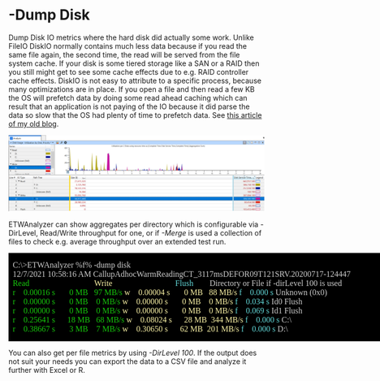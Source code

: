 # -Dump Disk

Dump Disk IO metrics where the hard disk did actually some work. Unlike FileIO DiskIO normally contains much less data 
because if you read the same file again, the second time, the read will be served from the file system cache. If your
disk is some tiered storage like a SAN or a RAID then you still might get to see some cache effects due to e.g. RAID controller
cache effects.
DiskIO is not easy to attribute to a specific process, because many optimizations are in place. If you open a file and then read
a few KB the OS will prefetch data by doing some read ahead caching which can result that an application is not paying of the 
IO because it did parse the data so slow that the OS had plenty of time to prefetch data. See [this article of my old blog](https://web.archive.org/web/20141230191825/http://geekswithblogs.net/akraus1/archive/2014/12/14/160652.aspx).

![WPA_DiskIO](Images/WPA_DiskIO.png)

ETWAnalyzer can show aggregates per directory which is configurable via -DirLevel, Read/Write throughput for one, or if *-Merge* is 
used a collection of files to check e.g. average throughput over an extended test run.

<table class=MsoNormalTable border=0 cellspacing=0 cellpadding=0 width=1871
 style='width:1403.05pt;border-collapse:collapse;mso-yfti-tbllook:1184;
 mso-padding-alt:0in 0in 0in 0in'>
 <tr style='mso-yfti-irow:0;mso-yfti-firstrow:yes;mso-yfti-lastrow:yes;
  height:49.7pt'>
  <td width=1871 valign=top style='width:1403.05pt;border:solid windowtext 1.0pt;
  background:black;padding:0in 5.4pt 0in 5.4pt;height:49.7pt'>
  <p class=MsoNormal style='line-height:normal'><a name="_GoBack"></a><span
  style='font-size:12.0pt;font-family:"Lucida Console";mso-fareast-font-family:
  "Times New Roman";color:#CCCCCC;background:black;mso-highlight:black'>C:\&gt;ETWAnalyzer
  %f% -dump disk<br>
  12/7/2021 10:58:16 AM
  CallupAdhocWarmReadingCT_3117msDEFOR09T121SRV.20200717-124447<br>
  </span><span style='font-size:12.0pt;font-family:"Lucida Console";mso-fareast-font-family:
  "Times New Roman";color:#16C60C;background:black;mso-highlight:black'>Read<span
  style='mso-spacerun:yes'>                                </span></span><span
  style='font-size:12.0pt;font-family:"Lucida Console";mso-fareast-font-family:
  "Times New Roman";color:#F9F1A5;background:black;mso-highlight:black'>Write<span
  style='mso-spacerun:yes'>                               </span></span><span
  style='font-size:12.0pt;font-family:"Lucida Console";mso-fareast-font-family:
  "Times New Roman";color:#61D6D6;background:black;mso-highlight:black'>Flush<span
  style='mso-spacerun:yes'>        </span></span><span style='font-size:12.0pt;
  font-family:"Lucida Console";mso-fareast-font-family:"Times New Roman";
  color:#CCCCCC;background:black;mso-highlight:black'>Directory or File if -<span
  class=SpellE>dirLevel</span> 100 is used<br>
  </span><span style='font-size:12.0pt;font-family:"Lucida Console";mso-fareast-font-family:
  "Times New Roman";color:#16C60C;background:black;mso-highlight:black'>r<span
  style='mso-spacerun:yes'>    </span>0.00016 s<span
  style='mso-spacerun:yes'>       </span>0 MB<span style='mso-spacerun:yes'>  
  </span>97 MB/s</span><span style='font-size:12.0pt;font-family:"Lucida Console";
  mso-fareast-font-family:"Times New Roman";color:#CCCCCC;background:black;
  mso-highlight:black'> </span><span style='font-size:12.0pt;font-family:"Lucida Console";
  mso-fareast-font-family:"Times New Roman";color:#F9F1A5;background:black;
  mso-highlight:black'>w<span style='mso-spacerun:yes'>    </span>0.00004
  s<span style='mso-spacerun:yes'>       </span>0 MB<span
  style='mso-spacerun:yes'>   </span>88 MB/s </span><span style='font-size:
  12.0pt;font-family:"Lucida Console";mso-fareast-font-family:"Times New Roman";
  color:#61D6D6;background:black;mso-highlight:black'>f<span
  style='mso-spacerun:yes'>    </span>0.000 s </span><span style='font-size:
  12.0pt;font-family:"Lucida Console";mso-fareast-font-family:"Times New Roman";
  color:#CCCCCC;background:black;mso-highlight:black'>Unknown (0x0)<br>
  </span><span style='font-size:12.0pt;font-family:"Lucida Console";mso-fareast-font-family:
  "Times New Roman";color:#16C60C;background:black;mso-highlight:black'>r<span
  style='mso-spacerun:yes'>    </span>0.00000 s<span
  style='mso-spacerun:yes'>       </span>0 MB<span style='mso-spacerun:yes'>   
  </span>0 MB/s </span><span style='font-size:12.0pt;font-family:"Lucida Console";
  mso-fareast-font-family:"Times New Roman";color:#F9F1A5;background:black;
  mso-highlight:black'>w<span style='mso-spacerun:yes'>    </span>0.00000
  s<span style='mso-spacerun:yes'>       </span>0 MB<span
  style='mso-spacerun:yes'>    </span>0 MB/s </span><span style='font-size:
  12.0pt;font-family:"Lucida Console";mso-fareast-font-family:"Times New Roman";
  color:#61D6D6;background:black;mso-highlight:black'>f<span
  style='mso-spacerun:yes'>    </span>0.034 s </span><span style='font-size:
  12.0pt;font-family:"Lucida Console";mso-fareast-font-family:"Times New Roman";
  color:#CCCCCC;background:black;mso-highlight:black'>Id0 Flush<br>
  </span><span style='font-size:12.0pt;font-family:"Lucida Console";mso-fareast-font-family:
  "Times New Roman";color:#16C60C;background:black;mso-highlight:black'>r<span
  style='mso-spacerun:yes'>    </span>0.00000 s<span
  style='mso-spacerun:yes'>       </span>0 MB<span style='mso-spacerun:yes'>   
  </span>0 MB/s </span><span style='font-size:12.0pt;font-family:"Lucida Console";
  mso-fareast-font-family:"Times New Roman";color:#F9F1A5;background:black;
  mso-highlight:black'>w<span style='mso-spacerun:yes'>    </span>0.00000
  s<span style='mso-spacerun:yes'>       </span>0 MB<span
  style='mso-spacerun:yes'>    </span>0 MB/s </span><span style='font-size:
  12.0pt;font-family:"Lucida Console";mso-fareast-font-family:"Times New Roman";
  color:#61D6D6;background:black;mso-highlight:black'>f<span
  style='mso-spacerun:yes'>    </span>0.069 s </span><span style='font-size:
  12.0pt;font-family:"Lucida Console";mso-fareast-font-family:"Times New Roman";
  color:#CCCCCC;background:black;mso-highlight:black'>Id1 Flush<br>
  </span><span style='font-size:12.0pt;font-family:"Lucida Console";mso-fareast-font-family:
  "Times New Roman";color:#16C60C;background:black;mso-highlight:black'>r<span
  style='mso-spacerun:yes'>    </span>0.25641 s<span
  style='mso-spacerun:yes'>      </span>18 MB<span style='mso-spacerun:yes'>  
  </span>68 MB/s </span><span style='font-size:12.0pt;font-family:"Lucida Console";
  mso-fareast-font-family:"Times New Roman";color:#F9F1A5;background:black;
  mso-highlight:black'>w<span style='mso-spacerun:yes'>    </span>0.08024
  s<span style='mso-spacerun:yes'>      </span>28 MB<span
  style='mso-spacerun:yes'>  </span>344 MB/s </span><span style='font-size:
  12.0pt;font-family:"Lucida Console";mso-fareast-font-family:"Times New Roman";
  color:#61D6D6;background:black;mso-highlight:black'>f<span
  style='mso-spacerun:yes'>    </span>0.000 s </span><span style='font-size:
  12.0pt;font-family:"Lucida Console";mso-fareast-font-family:"Times New Roman";
  color:#CCCCCC;background:black;mso-highlight:black'>C:\<br>
  </span><span style='font-size:12.0pt;font-family:"Lucida Console";mso-fareast-font-family:
  "Times New Roman";color:#16C60C;background:black;mso-highlight:black'>r<span
  style='mso-spacerun:yes'>    </span>0.38667 s<span
  style='mso-spacerun:yes'>       </span>3 MB<span style='mso-spacerun:yes'>   
  </span>7 MB/s </span><span style='font-size:12.0pt;font-family:"Lucida Console";
  mso-fareast-font-family:"Times New Roman";color:#F9F1A5;background:black;
  mso-highlight:black'>w<span style='mso-spacerun:yes'>    </span>0.30650
  s<span style='mso-spacerun:yes'>      </span>62 MB<span
  style='mso-spacerun:yes'>  </span>201 MB/s </span><span style='font-size:
  12.0pt;font-family:"Lucida Console";mso-fareast-font-family:"Times New Roman";
  color:#61D6D6;background:black;mso-highlight:black'>f<span
  style='mso-spacerun:yes'>    </span>0.000 s </span><span style='font-size:
  12.0pt;font-family:"Lucida Console";mso-fareast-font-family:"Times New Roman";
  color:#CCCCCC;background:black;mso-highlight:black'>D:\</span></p>
  </td>
 </tr>
</table>

You can also get per file metrics by using *-DirLevel 100*. If the output does not suit your needs you can export the data
to a CSV file and analyze it further with Excel or R.

